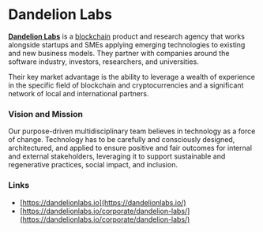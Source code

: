 # Dandelion Labs

[**Dandelion Labs**](https://dandelionlabs.io/) is a [blockchain](https://blockchainhanoi.org/) product and research agency that works alongside startups and SMEs applying emerging technologies to existing and new business models. They partner with companies around the software industry, investors, researchers, and universities.

Their key market advantage is the ability to leverage a wealth of experience in the specific field of blockchain and cryptocurrencies and a significant network of local and international partners.

### Vision and Mission

Our purpose-driven multidisciplinary team believes in technology as a force of change. Technology has to be carefully and consciously designed, architectured, and applied to ensure positive and fair outcomes for internal and external stakeholders, leveraging it to support sustainable and regenerative practices, social impact, and inclusion.

### Links

* [https://dandelionlabs.io](https://dandelionlabs.io/)
* [https://dandelionlabs.io/corporate/dandelion-labs/](https://dandelionlabs.io/corporate/dandelion-labs/)

